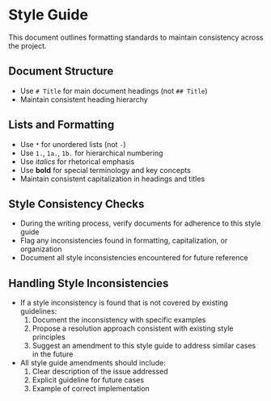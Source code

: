 # Style Guide

This document outlines formatting standards to maintain consistency across the project.

## Document Structure
* Use `# Title` for main document headings (not `## Title`)
* Maintain consistent heading hierarchy

## Lists and Formatting
* Use `*` for unordered lists (not `-`)
* Use `1.`, `1a.`, `1b.` for hierarchical numbering
* Use *italics* for rhetorical emphasis
* Use **bold** for special terminology and key concepts
* Maintain consistent capitalization in headings and titles

## Style Consistency Checks
* During the writing process, verify documents for adherence to this style guide
* Flag any inconsistencies found in formatting, capitalization, or organization
* Document all style inconsistencies encountered for future reference

## Handling Style Inconsistencies
* If a style inconsistency is found that is not covered by existing guidelines:
  1. Document the inconsistency with specific examples
  2. Propose a resolution approach consistent with existing style principles
  3. Suggest an amendment to this style guide to address similar cases in the future
* All style guide amendments should include:
  1. Clear description of the issue addressed
  2. Explicit guideline for future cases
  3. Example of correct implementation
